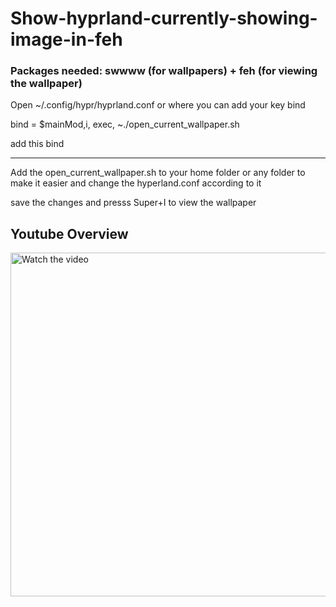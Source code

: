 # Show-hyprland-currently-showing-image-in-feh

<h3>Packages needed: swwww (for wallpapers) + feh (for viewing the wallpaper)</h3>

Open ~/.config/hypr/hyprland.conf
or where you can add your key bind

bind = $mainMod,i, exec, ~./open_current_wallpaper.sh

add this bind

-----------------------------------------------------------------------------------------------------------------------------------------------------------------------------------------------------------
Add the open_current_wallpaper.sh to your home folder or any folder to make it easier and change the hyperland.conf according to it 

save the changes and presss Super+I to view the wallpaper


<h2>Youtube Overview</h2>

<a href="https://www.youtube.com/watch?v=UwpJAeDdvkA" target="_blank">
    <img src="https://img.youtube.com/vi/UwpJAeDdvkA/0.jpg" alt="Watch the video" style="width: 1000px; height: 550px;"/>
</a>

